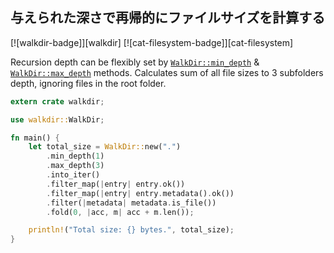 ## 与えられた深さで再帰的にファイルサイズを計算する

[![walkdir-badge]][walkdir] [![cat-filesystem-badge]][cat-filesystem]

Recursion depth can be flexibly set by [`WalkDir::min_depth`] & [`WalkDir::max_depth`] methods.
Calculates sum of all file sizes to 3 subfolders depth, ignoring files in the root folder.

```rust
extern crate walkdir;

use walkdir::WalkDir;

fn main() {
    let total_size = WalkDir::new(".")
        .min_depth(1)
        .max_depth(3)
        .into_iter()
        .filter_map(|entry| entry.ok())
        .filter_map(|entry| entry.metadata().ok())
        .filter(|metadata| metadata.is_file())
        .fold(0, |acc, m| acc + m.len());

    println!("Total size: {} bytes.", total_size);
}
```

[`WalkDir::max_depth`]: https://docs.rs/walkdir/*/walkdir/struct.WalkDir.html#method.max_depth
[`WalkDir::min_depth`]: https://docs.rs/walkdir/*/walkdir/struct.WalkDir.html#method.min_depth
